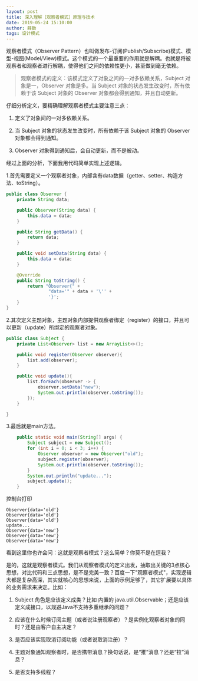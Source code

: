 ```yaml
---
layout: post
title: 深入理解［观察者模式］原理与技术
date: 2019-05-24 15:10:00
author: 薛勤
tags: 设计模式
---
```

观察者模式（Observer Pattern）也叫做发布-订阅(Publish/Subscribe)模式、模型-视图(Model/View)模式。这个模式的一个最重要的作用就是解耦。也就是将被观察者和观察者进行解耦，使得他们之间的依赖性更小，甚至做到毫无依赖。

> 观察者模式的定义：该模式定义了对象之间的一对多依赖关系，Subject 对象是一，Observer 对象是多。当 Subject 对象的状态发生改变时，所有依赖于该 Subject 对象的 Observer 对象都会得到通知，并且自动更新。
>

仔细分析定义，要精确理解观察者模式主要注意三点：

1. 定义了对象间的一对多依赖关系。

2. 当 Subject 对象的状态发生改变时，所有依赖于该 Subject 对象的 Observer 对象都会得到通知。

3. Observer 对象得到通知后，会自动更新，而不是被动。

经过上面的分析，下面我用代码简单实现上述逻辑。

1.首先需要定义一个观察者对象，内部含有data数据（getter、setter、构造方法、toString）。

```java
public class Observer {
    private String data;

    public Observer(String data) {
        this.data = data;
    }

    public String getData() {
        return data;
    }

    public void setData(String data) {
        this.data = data;
    }

    @Override
    public String toString() {
        return "Observer{" +
                "data='" + data + '\'' +
                '}';
    }
}
```

2.其次定义主题对象，主题对象内部提供观察者绑定（register）的接口，并且可以更新（update）所绑定的观察者对象。

```java
public class Subject {
    private List<Observer> list = new ArrayList<>();

    public void register(Observer observer){
        list.add(observer);
    }

    public void update(){
        list.forEach(observer -> {
            observer.setData("new");
            System.out.println(observer.toString());
        });
    }

}
```

3.最后就是main方法。

```java
    public static void main(String[] args) {
        Subject subject = new Subject();
        for (int i = 0; i < 3; i++) {
            Observer observer = new Observer("old");
            subject.register(observer);
            System.out.println(observer.toString());
        }
        System.out.println("update...");
        subject.update();
    }
```

控制台打印

```
Observer{data='old'}
Observer{data='old'}
Observer{data='old'}
update...
Observer{data='new'}
Observer{data='new'}
Observer{data='new'}
```

看到这里你也许会问：这就是观察者模式？这么简单？你莫不是在逗我？

是的，这就是观察者模式。我们从观察者模式的定义出发，抽取出关键的3点核心思想，对比代码和三点思想，是不是完美一致？百度一下"观察者模式"，实现逻辑大都是复杂高深，其实就核心的思想来说，上面的示例足够了，其它扩展要以具体的业务需求来决定。比如：

1. Subject 角色是应该定义成类？比如 内置的 java.util.Observable；还是应该定义成接口，以规避Java不支持多重继承的问题？

2. 应该在什么时候订阅主题（或者说注册观察者）？是实例化观察者对象的同时？还是由客户自主决定？

3. 是否应该实现取消订阅功能（或者说取消注册）？

4. 主题对象通知观察者时，是否携带消息？换句话说，是“推”消息？还是“拉”消息？

5. 是否支持多线程？
